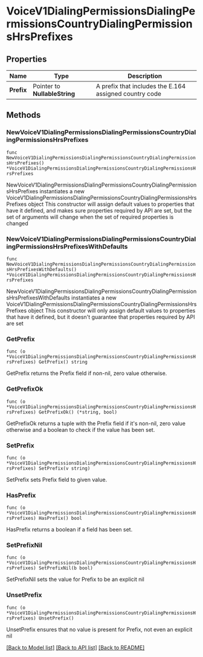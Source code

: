# VoiceV1DialingPermissionsDialingPermissionsCountryDialingPermissionsHrsPrefixes

## Properties

Name | Type | Description
------------ | ------------- | -------------
**Prefix** | Pointer to **NullableString** | A prefix that includes the E.164 assigned country code | [optional] 

## Methods

### NewVoiceV1DialingPermissionsDialingPermissionsCountryDialingPermissionsHrsPrefixes

`func NewVoiceV1DialingPermissionsDialingPermissionsCountryDialingPermissionsHrsPrefixes() *VoiceV1DialingPermissionsDialingPermissionsCountryDialingPermissionsHrsPrefixes`

NewVoiceV1DialingPermissionsDialingPermissionsCountryDialingPermissionsHrsPrefixes instantiates a new VoiceV1DialingPermissionsDialingPermissionsCountryDialingPermissionsHrsPrefixes object
This constructor will assign default values to properties that have it defined,
and makes sure properties required by API are set, but the set of arguments
will change when the set of required properties is changed

### NewVoiceV1DialingPermissionsDialingPermissionsCountryDialingPermissionsHrsPrefixesWithDefaults

`func NewVoiceV1DialingPermissionsDialingPermissionsCountryDialingPermissionsHrsPrefixesWithDefaults() *VoiceV1DialingPermissionsDialingPermissionsCountryDialingPermissionsHrsPrefixes`

NewVoiceV1DialingPermissionsDialingPermissionsCountryDialingPermissionsHrsPrefixesWithDefaults instantiates a new VoiceV1DialingPermissionsDialingPermissionsCountryDialingPermissionsHrsPrefixes object
This constructor will only assign default values to properties that have it defined,
but it doesn't guarantee that properties required by API are set

### GetPrefix

`func (o *VoiceV1DialingPermissionsDialingPermissionsCountryDialingPermissionsHrsPrefixes) GetPrefix() string`

GetPrefix returns the Prefix field if non-nil, zero value otherwise.

### GetPrefixOk

`func (o *VoiceV1DialingPermissionsDialingPermissionsCountryDialingPermissionsHrsPrefixes) GetPrefixOk() (*string, bool)`

GetPrefixOk returns a tuple with the Prefix field if it's non-nil, zero value otherwise
and a boolean to check if the value has been set.

### SetPrefix

`func (o *VoiceV1DialingPermissionsDialingPermissionsCountryDialingPermissionsHrsPrefixes) SetPrefix(v string)`

SetPrefix sets Prefix field to given value.

### HasPrefix

`func (o *VoiceV1DialingPermissionsDialingPermissionsCountryDialingPermissionsHrsPrefixes) HasPrefix() bool`

HasPrefix returns a boolean if a field has been set.

### SetPrefixNil

`func (o *VoiceV1DialingPermissionsDialingPermissionsCountryDialingPermissionsHrsPrefixes) SetPrefixNil(b bool)`

 SetPrefixNil sets the value for Prefix to be an explicit nil

### UnsetPrefix
`func (o *VoiceV1DialingPermissionsDialingPermissionsCountryDialingPermissionsHrsPrefixes) UnsetPrefix()`

UnsetPrefix ensures that no value is present for Prefix, not even an explicit nil

[[Back to Model list]](../README.md#documentation-for-models) [[Back to API list]](../README.md#documentation-for-api-endpoints) [[Back to README]](../README.md)


